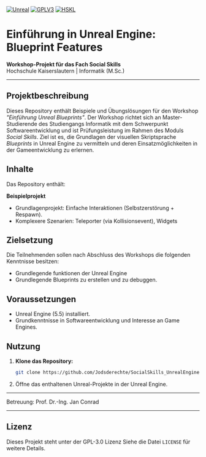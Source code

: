 [![Unreal][SVG-Unreal]][Unreal]
[![GPLV3][SVG-GPLV3]][GPLV3]
[![HSKL][SVG-HSKL]][HSKL]

# Einführung in Unreal Engine: Blueprint Features  
**Workshop-Projekt für das Fach Social Skills**  
Hochschule Kaiserslautern | Informatik (M.Sc.)  

---

## Projektbeschreibung  
Dieses Repository enthält Beispiele und Übungslösungen für den Workshop *"Einführung Unreal Blueprints"*. Der Workshop richtet sich an Master-Studierende des Studiengangs Informatik mit dem Schwerpunkt Softwareentwicklung und ist Prüfungsleistung im Rahmen des Moduls *Social Skills*. Ziel ist es, die Grundlagen der visuellen Skriptsprache *Blueprints* in Unreal Engine zu vermitteln und deren Einsatzmöglichkeiten in der Gameentwicklung zu erlernen.  

## Inhalte  
Das Repository enthält:  

**Beispielprojekt**  
   - Grundlagenprojekt: Einfache Interaktionen (Selbstzerstörung + Respawn).  
   - Komplexere Szenarien: Teleporter (via Kollisionsevent), Widgets  
 

## Zielsetzung  
Die Teilnehmenden sollen nach Abschluss des Workshops die folgenden Kenntnisse besitzen:  
- Grundlegende funktionen der Unreal Engine
- Grundlegende Blueprints zu erstellen und zu debuggen.
## Voraussetzungen  
- Unreal Engine (5.5) installiert.  
- Grundkenntnisse in Softwareentwicklung und Interesse an Game Engines.   

## Nutzung  
1. **Klone das Repository:**  
   ```bash  
   git clone https://github.com/Jodsderechte/SocialSkills_UnrealEngine.git  
   ```  
2. Öffne das enthaltenen Unreal-Projekte in der Unreal Engine.  

---

Betreuung: Prof. Dr.-Ing. Jan Conrad

---  

## Lizenz  
Dieses Projekt steht unter der GPL-3.0 Lizenz Siehe die Datei `LICENSE` für weitere Details.  


[//]: # (Links)

[Unreal]: https://www.unrealengine.com/en-US/download (Download Unreal Engine)
[HSKL]: https://campusboard.hs-kl.de/portalapps/sv/ModulAnsicht.do?method=details&modulid=13813
[GPLV3]: https://github.com/Jodsderechte/SocialSkills_UnrealEngine/blob/master/LICENSE

[//]: # (Images)

[SVG-Unreal]: https://img.shields.io/badge/unrealengine-7289da?logo=unrealengine&style=for-the-badge&color=000000
[SVG-HSKL]: https://custom-icon-badges.demolab.com/badge/-Kurs-lightgrey?logo=hskl&style=for-the-badge&color=000000
[SVG-GPLV3]: https://custom-icon-badges.demolab.com/badge/-GPLv3-lightgrey?logo=gplv3_logo&style=for-the-badge&color=000000
